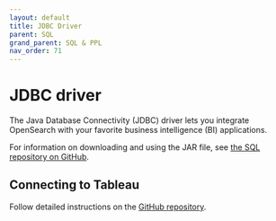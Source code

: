 ```yaml
---
layout: default
title: JDBC Driver
parent: SQL
grand_parent: SQL & PPL
nav_order: 71
---
```


# JDBC driver

The Java Database Connectivity (JDBC) driver lets you integrate OpenSearch with your favorite business intelligence (BI) applications.

For information on downloading and using the JAR file, see [the SQL repository on GitHub](https://github.com/opensearch-project/sql/tree/master/sql-jdbc).

## Connecting to Tableau

Follow detailed instructions on the [GitHub repository](https://github.com/opensearch-project/sql/blob/main/bi-connectors/TableauConnector/README.md).
